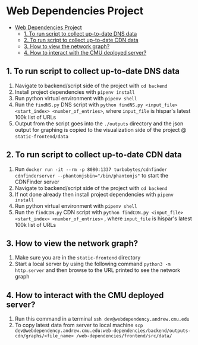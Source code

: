 # Web Dependencies Project

- [Web Dependencies Project](#web-dependencies-project)
  - [1. To run script to collect up-to-date DNS data](#1-to-run-script-to-collect-up-to-date-dns-data)
  - [2. To run script to collect up-to-date CDN data](#2-to-run-script-to-collect-up-to-date-cdn-data)
  - [3. How to view the network graph?](#3-how-to-view-the-network-graph)
  - [4. How to interact with the CMU deployed server?](#4-how-to-interact-with-the-cmu-deployed-server)
  
## 1. To run script to collect up-to-date DNS data
1. Navigate to backend/script side of the project with `cd backend` 
2. Install project dependencies with `pipenv install`
3. Run python virtual environment with `pipenv shell`
4. Run the `findNS.py` DNS script with `python findNS.py <input_file> <start_index> <number_of_entries>`, where `input_file` is hispar's latest 100k list of URLs
5. Output from the script goes into the `./outputs` directory and the json output for graphing is copied to the visualization side of the project @ `static-frontend/data`  

## 2. To run script to collect up-to-date CDN data
1. Run `docker run -it --rm -p 8080:1337 turbobytes/cdnfinder cdnfinderserver --phantomjsbin="/bin/phantomjs"` to start the CDNFinder server
2. Navigate to backend/script side of the project with `cd backend`  
3. If not done already then install project dependencies with `pipenv install`
4. Run python virtual environment with `pipenv shell`
5. Run the `findCDN.py` CDN script with `python findCDN.py <input_file> <start_index> <number_of_entries>` , where `input_file` is hispar's latest 100k list of URLs

## 3. How to view the network graph?
1. Make sure you are in the `static-frontend` directory
2. Start a local server by using the following command `python3 -m http.server` and then browse to the URL printed to see the network graph

## 4. How to interact with the CMU deployed server?
1. Run this command in a terminal `ssh dev@webdependency.andrew.cmu.edu`
2. To copy latest data from server to local machine `scp dev@webdependency.andrew.cmu.edu:web-dependencies/backend/outputs-cdn/graphs/<file_name> /web-dependencies/frontend/src/data/`
